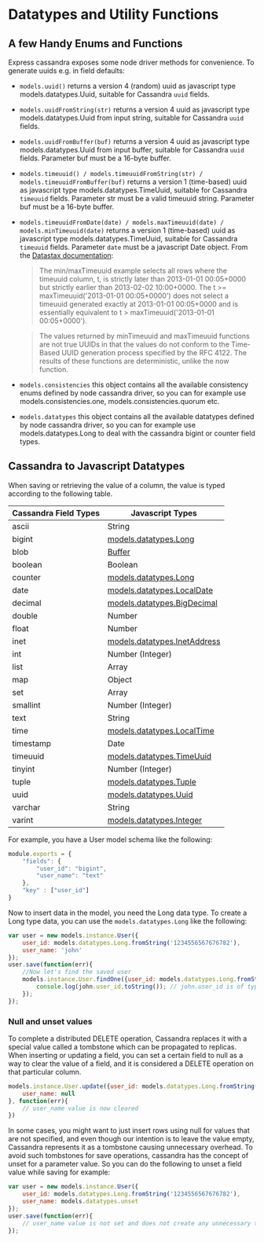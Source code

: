 # Datatypes and Utility Functions

## A few Handy Enums and Functions

Express cassandra exposes some node driver methods for convenience. To generate uuids e.g. in field defaults:

*   `models.uuid()`
    returns a version 4 (random) uuid as javascript type models.datatypes.Uuid, suitable for Cassandra `uuid` fields.
*   `models.uuidFromString(str)`
    returns a version 4 uuid as javascript type models.datatypes.Uuid from input string, suitable for Cassandra `uuid` fields.
*   `models.uuidFromBuffer(buf)`
    returns a version 4 uuid as javascript type models.datatypes.Uuid from input buffer, suitable for Cassandra `uuid` fields. Parameter buf must be a 16-byte buffer.
*   `models.timeuuid() / models.timeuuidFromString(str) / models.timeuuidFromBuffer(buf)`
    returns a version 1 (time-based) uuid as javascript type models.datatypes.TimeUuid, suitable for Cassandra `timeuuid` fields. Parameter str must be a valid timeuuid string. Parameter buf must be a 16-byte buffer.
*   `models.timeuuidFromDate(date) / models.maxTimeuuid(date) / models.minTimeuuid(date)`
    returns a version 1 (time-based) uuid as javascript type models.datatypes.TimeUuid, suitable for Cassandra `timeuuid` fields. Parameter `date` must be a javascript Date object. From the [Datastax documentation](https://docs.datastax.com/en/cql/3.3/cql/cql_reference/timeuuid_functions_r.html):

    > The min/maxTimeuuid example selects all rows where the timeuuid column, t, is strictly later than 2013-01-01 00:05+0000 but strictly earlier than 2013-02-02 10:00+0000. The t >= maxTimeuuid('2013-01-01 00:05+0000') does not select a timeuuid generated exactly at 2013-01-01 00:05+0000 and is essentially equivalent to t > maxTimeuuid('2013-01-01 00:05+0000').

    > The values returned by minTimeuuid and maxTimeuuid functions are not true UUIDs in that the values do not conform to the Time-Based UUID generation process specified by the RFC 4122. The results of these functions are deterministic, unlike the now function.

*   `models.consistencies`
    this object contains all the available consistency enums defined by node cassandra driver, so you can for example use models.consistencies.one, models.consistencies.quorum etc.
*   `models.datatypes`
    this object contains all the available datatypes defined by node cassandra driver, so you can for example use
    models.datatypes.Long to deal with the cassandra bigint or counter field types.


## Cassandra to Javascript Datatypes

When saving or retrieving the value of a column, the value is typed according to the following table.

| Cassandra Field Types  |  Javascript Types                 |
|------------------------|-----------------------------------|
|     ascii              |     String                        |
|     bigint             |     [models.datatypes.Long](https://google.github.io/closure-library/api/goog.math.Long.html)|
|     blob               |     [Buffer](https://nodejs.org/api/buffer.html)|
|     boolean            |     Boolean                       |
|     counter            |     [models.datatypes.Long](https://google.github.io/closure-library/api/goog.math.Long.html)|
|     date               |     [models.datatypes.LocalDate](http://docs.datastax.com/en/drivers/nodejs/3.0/module-types-LocalDate.html)|
|     decimal            |     [models.datatypes.BigDecimal](http://docs.datastax.com/en/drivers/nodejs/3.0/module-types-BigDecimal.html)|
|     double             |     Number                        |
|     float              |     Number                        |
|     inet               |     [models.datatypes.InetAddress](http://docs.datastax.com/en/drivers/nodejs/3.0/module-types-InetAddress.html)|
|     int                |     Number (Integer)              |
|     list               |     Array                         |
|     map                |     Object                        |
|     set                |     Array                         |
|     smallint           |     Number (Integer)|
|     text               |     String                        |
|     time               |     [models.datatypes.LocalTime](http://docs.datastax.com/en/drivers/nodejs/3.0/module-types-LocalTime.html)|
|     timestamp          |     Date                          |
|     timeuuid           |     [models.datatypes.TimeUuid](http://docs.datastax.com/en/drivers/nodejs/3.0/module-types-TimeUuid.html)|
|     tinyint            |     Number (Integer)|
|     tuple              |     [models.datatypes.Tuple](http://docs.datastax.com/en/drivers/nodejs/3.0/module-types-Tuple.html)|
|     uuid               |     [models.datatypes.Uuid](http://docs.datastax.com/en/drivers/nodejs/3.0/module-types-Uuid.html)|
|     varchar            |     String                        |
|     varint             |     [models.datatypes.Integer](http://docs.datastax.com/en/drivers/nodejs/3.0/module-types-Integer.html)|


For example, you have a User model schema like the following:

```js
module.exports = {
    "fields": {
        "user_id": "bigint",
        "user_name": "text"
    },
    "key" : ["user_id"]
}
```

Now to insert data in the model, you need the Long data type. To create a Long type data, you can use the `models.datatypes.Long` like the following:

```js
var user = new models.instance.User({
    user_id: models.datatypes.Long.fromString('1234556567676782'),
    user_name: 'john'
});
user.save(function(err){
    //Now let's find the saved user
    models.instance.User.findOne({user_id: models.datatypes.Long.fromString('1234556567676782')}, function(err, john){
        console.log(john.user_id.toString()); // john.user_id is of type Long.
    });
});
```

### Null and unset values

To complete a distributed DELETE operation, Cassandra replaces it with a special value called a tombstone which can be propagated to replicas. When inserting or updating a field, you can set a certain field to null as a way to clear the value of a field, and it is considered a DELETE operation on that particular column.

```js
models.instance.User.update({user_id: models.datatypes.Long.fromString('1234556567676782')}, {
    user_name: null
}, function(err){
    // user_name value is now cleared
})
```

In some cases, you might want to just insert rows using null for values that are not specified, and even though our intention is to leave the value empty, Cassandra represents it as a tombstone causing unnecessary overhead. To avoid such tombstones for save operations, cassandra has the concept of unset for a parameter value. So you can do the following to unset a field value while saving for example:

```js
var user = new models.instance.User({
    user_id: models.datatypes.Long.fromString('1234556567676782'),
    user_name: models.datatypes.unset
});
user.save(function(err){
    // user_name value is not set and does not create any unnecessary tombstone overhead
});
```
